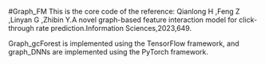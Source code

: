 #Graph_FM
This is the core code of the reference: Qianlong H ,Feng Z ,Linyan G ,Zhibin Y.A novel graph-based feature interaction model for click-through rate prediction.Information Sciences,2023,649.

Graph_gcForest is implemented using the TensorFlow framework, and graph_DNNs are implemented using the PyTorch framework.
